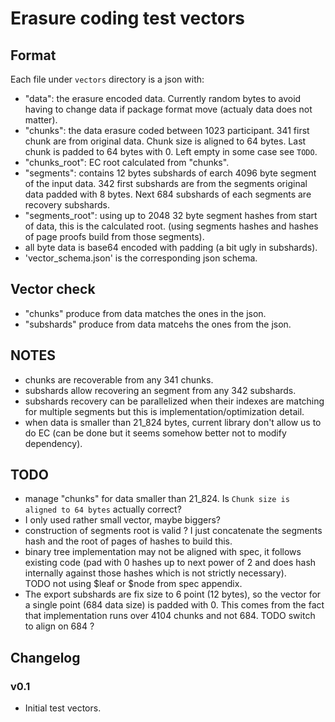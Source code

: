 # Erasure coding test vectors

## Format

Each file under `vectors` directory is a json with:
- "data": the erasure encoded data. Currently random bytes to avoid having to change data if package format move (actualy data does not matter).
- "chunks": the data erasure coded between 1023 participant. 341 first chunk are from original data. Chunk size is aligned to 64 bytes. Last chunk is padded to 64 bytes with 0.
Left empty in some case see `TODO`.
- "chunks_root": EC root calculated from "chunks".
- "segments": contains 12 bytes subshards of earch 4096 byte segment of the input data. 342 first subshards are from the segments original data padded with 8 bytes. Next 684 subshards of each segments are recovery subshards.
- "segments_root": using up to 2048 32 byte segment hashes from start of data, this is the calculated root. (using segments hashes and hashes of page proofs build from those segments).
- all byte data is base64 encoded with padding (a bit ugly in subshards).
- 'vector_schema.json' is the corresponding json schema.

## Vector check

- "chunks" produce from data matches the ones in the json.
- "subshards" produce from data matcehs the ones from the json.
## NOTES

- chunks are recoverable from any 341 chunks.
- subshards allow recovering an segment from any 342 subshards.
- subshards recovery can be parallelized when their indexes are matching for multiple segments but this is implementation/optimization detail.
- when data is smaller than 21_824 bytes, current library don't allow us to do EC (can be done but it seems somehow better not to modify dependency).

## TODO

- manage "chunks" for data smaller than 21_824. Is `Chunk size is aligned to 64 bytes` actually correct?
- I only used rather small vector, maybe biggers?
- construction of segments root is valid ? I just concatenate the segments hash and the root of pages of hashes to build this.
- binary tree implementation may not be aligned with spec, it follows existing code (pad with 0 hashes up to next power of 2 and does hash internally against those hashes which is not strictly necessary). TODO not using $leaf or $node from spec appendix.
- The export subshards are fix size to 6 point (12 bytes), so the vector for a single point (684 data size) is padded with 0. This comes from the fact that implementation runs over 4104 chunks and not 684. TODO switch to align on 684 ?

## Changelog

### v0.1
   * Initial test vectors.
